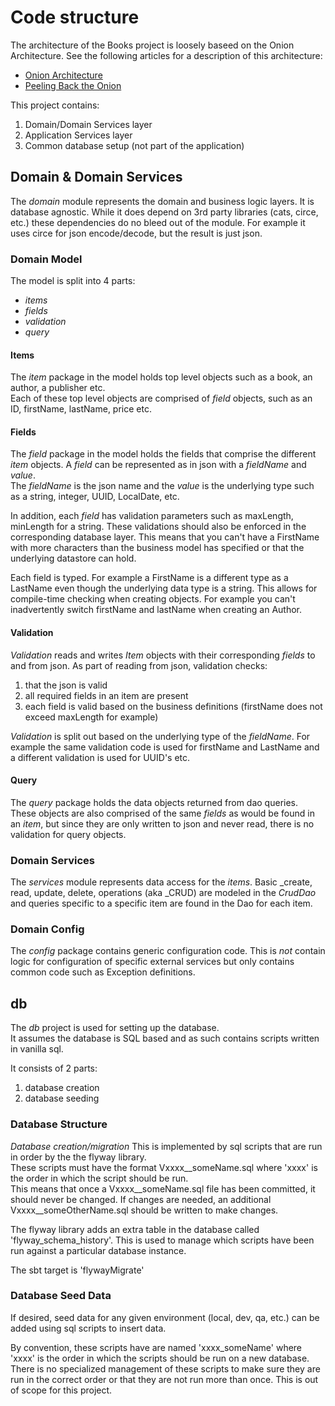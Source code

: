 # Code structure

The architecture of the Books project is loosely baseed on the Onion Architecture.
See the following articles for a description of this architecture:
- [Onion Architecture](https://medium.com/expedia-group-tech/onion-architecture-deed8a554423)
- [Peeling Back the Onion](https://blog.knoldus.com/onion-architecture/)

This project contains:
1. Domain/Domain Services layer 
2. Application Services layer
3. Common database setup (not part of the application)

## Domain & Domain Services
The _domain_ module represents the domain and business logic layers.  It is database agnostic.
While it does depend on 3rd party libraries (cats, circe, etc.) these dependencies do no bleed out of the module.  For example it uses circe for json encode/decode, but the result is just json.
### Domain Model
The model is split into 4 parts:
- _items_
- _fields_
- _validation_
- _query_

#### Items
The _item_ package in the model holds top level objects such as a book, an author, a publisher etc.  
Each of these top level objects are comprised of _field_ objects, such as an ID, firstName, lastName, price etc.  


#### Fields
The _field_ package in the model holds the fields that comprise the different _item_ objects.  A _field_ can be represented as in json with a _fieldName_ and _value_.  
The _fieldName_ is the json name and the _value_ is the underlying type such as a string, integer, UUID, LocalDate,  etc.  

In addition, each _field_ has validation parameters such as maxLength, minLength for a string.  These validations should also be enforced in the corresponding database layer.
This means that you can't have a FirstName with more characters than the business model has specified or that the underlying datastore can hold.

Each field is typed.  For example a FirstName is a different type as a LastName even though the underlying data type is a string.  This allows for compile-time checking when creating objects.  For example you can't inadvertently switch firstName and lastName when creating an Author.

#### Validation
_Validation_ reads and writes _Item_ objects with their corresponding _fields_ to and from json.  As part of reading from json, validation checks:
1. that the json is valid
2. all required fields in an item are present
3. each field is valid based on the business definitions (firstName does not exceed maxLength for example)

_Validation_ is split out based on the underlying type of the _fieldName_.  For example the same validation code is used for firstName and LastName and a different validation is used for UUID's etc.

#### Query
The _query_ package holds the data objects returned from dao queries.  These objects are also comprised of the same _fields_ as would be found in an _item_,  but since they are only written to json and never read, there is no validation for query objects.

### Domain Services
The _services_ module represents data access for the _items_.  Basic _create, read, update, delete, operations (aka _CRUD) are modeled in the _CrudDao_ and queries specific to a specific item are found in the Dao for each item.

### Domain Config
The _config_ package contains generic configuration code.  This is _not_ contain logic for configuration of specific external services but only contains common code such as Exception definitions.


## db
The _db_ project is used for setting up the database.  
It assumes the database is SQL based and as such contains scripts written in vanilla sql.

It consists of 2 parts:
1. database creation
2. database seeding

### Database Structure
_Database creation/migration_
This is implemented by sql scripts that are run in order by the the flyway library.  
These scripts must have the format Vxxxx__someName.sql where 'xxxx' is the order in which the script should be run.  
This means that once a Vxxxx__someName.sql file has been committed, it should never be changed.  If changes are needed, an additional Vxxxx__someOtherName.sql should be written to make changes.

The flyway library adds an extra table in the database called 'flyway_schema_history'.  This is used to manage which scripts have been run against a particular database instance.

The sbt target is 'flywayMigrate' 

### Database Seed Data
If desired, seed data for any given environment (local, dev, qa, etc.) can be added using sql scripts to insert data.

By convention, these scripts have are named 'xxxx_someName' where 'xxxx' is the order in which the scripts should be run on a new database.
There is no specialized management of these scripts to make sure they are run in the correct order or that they are not run more than once.  This is out of scope for this project.
